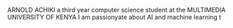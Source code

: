 ARNOLD ACHIKI 
a third year computer science student at the MULTIMEDIA UNIVERSITY OF KENYA
I am passionyate about AI and machine learning t


